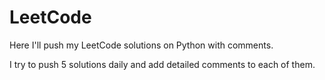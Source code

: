 # LeetCode

Here I'll push my LeetCode solutions on Python with comments. 

I try to push 5 solutions daily and add detailed comments to each of them.
